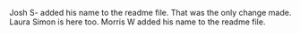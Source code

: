 Josh S- added his name to the readme file. That was the only change made.
Laura Simon is here too. 
Morris W added his name to the readme file. 
